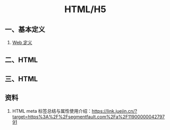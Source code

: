 # <center>HTML/H5<center>

## 一、基本定义

1. [Web 定义](Web定义.md)

## 二、HTML

## 三、HTML

## 资料

1. HTML meta 标签总结与属性使用介绍：https://link.juejin.cn/?target=https%3A%2F%2Fsegmentfault.com%2Fa%2F1190000004279791
